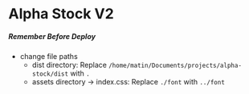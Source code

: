 # Alpha Stock V2

##### Remember Before Deploy
- change file paths
  - dist directory: Replace ```/home/matin/Documents/projects/alpha-stock/dist``` with ```.```
  - assets directory -> index.css: Replace ```./font``` with ```../font```